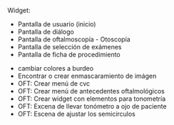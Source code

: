 Widget:
- Pantalla de usuario (inicio)
- Pantalla de diálogo
- Pantalla de oftalmoscopía - Otoscopía
- Pantalla de selección de exámenes
- Pantalla de ficha de procedimiento
* cambiar colores a burdeo
* Encontrar o crear enmascaramiento de imágen
* OFT: Crear menú de cvc
* OFT: Crear menú de antecedentes oftalmológicos
* OFT: Crear widget con elementos para tonometría
* OFT: Excena de llevar tonómetro a ojo de paciente
* OFT: Escena de ajustar los semicirculos
